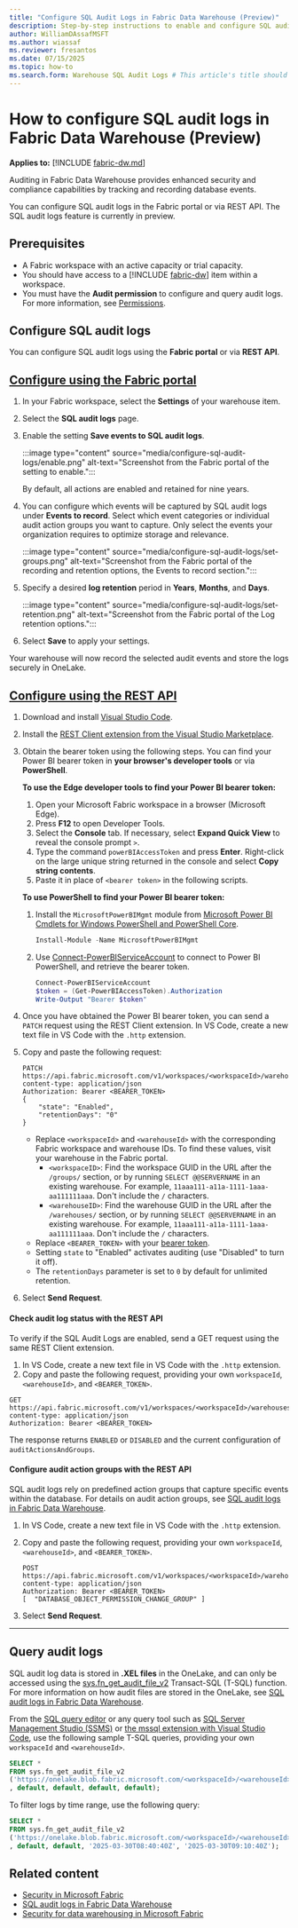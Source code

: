 ```yaml
---
title: "Configure SQL Audit Logs in Fabric Data Warehouse (Preview)"
description: Step-by-step instructions to enable and configure SQL audit logs on Fabric Data Warehouse.
author: WilliamDAssafMSFT
ms.author: wiassaf
ms.reviewer: fresantos
ms.date: 07/15/2025
ms.topic: how-to
ms.search.form: Warehouse SQL Audit Logs # This article's title should not change. If so, contact engineering.
---
```

# How to configure SQL audit logs in Fabric Data Warehouse (Preview)

**Applies to:** [!INCLUDE [fabric-dw.md](includes/applies-to-version/fabric-se-and-dw.md)]

Auditing in Fabric Data Warehouse provides enhanced security and compliance capabilities by tracking and recording database events. 

You can configure SQL audit logs in the Fabric portal or via REST API. The SQL audit logs feature is currently in preview.

## Prerequisites

- A Fabric workspace with an active capacity or trial capacity.
- You should have access to a [!INCLUDE [fabric-dw](includes/fabric-dw.md)] item within a workspace.
- You must have the **Audit permission** to configure and query audit logs. For more information, see [Permissions](sql-audit-logs.md#permissions).

## Configure SQL audit logs

You can configure SQL audit logs using the **Fabric portal** or via **REST API**.

## [Configure using the Fabric portal](#tab/portal)

1. In your Fabric workspace, select the **Settings** of your warehouse item.
1. Select the **SQL audit logs** page.
1. Enable the setting **Save events to SQL audit logs**.

   :::image type="content" source="media/configure-sql-audit-logs/enable.png" alt-text="Screenshot from the Fabric portal of the setting to enable.":::

   By default, all actions are enabled and retained for nine years.

1. You can configure which events will be captured by SQL audit logs under **Events to record**. Select which event categories or individual audit action groups you want to capture. Only select the events your organization requires to optimize storage and relevance.

   :::image type="content" source="media/configure-sql-audit-logs/set-groups.png" alt-text="Screenshot from the Fabric portal of the recording and retention options, the Events to record section.":::

1. Specify a desired **log retention** period in **Years**, **Months**, and **Days**.

   :::image type="content" source="media/configure-sql-audit-logs/set-retention.png" alt-text="Screenshot from the Fabric portal of the Log retention options.":::

1. Select **Save** to apply your settings.

Your warehouse will now record the selected audit events and store the logs securely in OneLake.

## [Configure using the REST API](#tab/api)

<a id="obtain-your-power-bi-bearer-token"></a>

1. Download and install [Visual Studio Code](https://code.visualstudio.com/download).
1. Install the [REST Client extension from the Visual Studio Marketplace](https://marketplace.visualstudio.com/items?itemName=humao.rest-client).
1. Obtain the bearer token using the following steps. You can find your Power BI bearer token in **your browser's developer tools** or via **PowerShell**.

    **To use the Edge developer tools to find your Power BI bearer token:**
    
    1. Open your Microsoft Fabric workspace in a browser (Microsoft Edge).
    1. Press **F12** to open Developer Tools. 
    1. Select the **Console** tab. If necessary, select **Expand Quick View** to reveal the console prompt `>`.
    1. Type the command `powerBIAccessToken` and press **Enter**. Right-click on the large unique string returned in the console and select **Copy string contents**.
    1. Paste it in place of `<bearer token>` in the following scripts.
    
    **To use PowerShell to find your Power BI bearer token:**
    
    1. Install the `MicrosoftPowerBIMgmt` module from [Microsoft Power BI Cmdlets for Windows PowerShell and PowerShell Core](/powershell/power-bi/overview).
    
       ```powershell
       Install-Module -Name MicrosoftPowerBIMgmt
       ```
    
    1. Use [Connect-PowerBIServiceAccount](/powershell/module/microsoftpowerbimgmt.profile/connect-powerbiserviceaccount) to connect to Power BI PowerShell, and retrieve the bearer token.
    
       ```powershell
       Connect-PowerBIServiceAccount
       $token = (Get-PowerBIAccessToken).Authorization
       Write-Output "Bearer $token"
       ```
    
1. Once you have obtained the Power BI bearer token, you can send a `PATCH` request using the REST Client extension. In VS Code, create a new text file in VS Code with the `.http` extension.
1. Copy and paste the following request:

    ```http
    PATCH https://api.fabric.microsoft.com/v1/workspaces/<workspaceId>/warehouses/<warehouseId>/settings/sqlAudit
    content-type: application/json
    Authorization: Bearer <BEARER_TOKEN>
    {
        "state": "Enabled",
        "retentionDays": "0"
    }
    ```

    - Replace `<workspaceId>` and `<warehouseId>` with the corresponding Fabric workspace and warehouse IDs. To find these values, visit your warehouse in the Fabric portal.
        - `<workspaceID>`: Find the workspace GUID in the URL after the `/groups/` section, or by running `SELECT @@SERVERNAME` in an existing warehouse. For example, `11aaa111-a11a-1111-1aaa-aa111111aaa`. Don't include the `/` characters. 
        - `<warehouseID>`: Find the warehouse GUID in the URL after the `/warehouses/` section, or by running `SELECT @@SERVERNAME` in an existing warehouse. For example, `11aaa111-a11a-1111-1aaa-aa111111aaa`. Don't include the `/` characters.
    - Replace `<BEARER_TOKEN>` with your [bearer token](#obtain-your-power-bi-bearer-token).
    - Setting `state` to "Enabled" activates auditing (use "Disabled" to turn it off).
    - The `retentionDays` parameter is set to `0` by default for unlimited retention.
1. Select **Send Request**.

#### Check audit log status with the REST API

To verify if the SQL Audit Logs are enabled, send a GET request using the same REST Client extension.

1. In VS Code, create a new text file in VS Code with the `.http` extension.
1. Copy and paste the following request, providing your own `workspaceId`, `<warehouseId>`, and `<BEARER_TOKEN>`.

```http
GET https://api.fabric.microsoft.com/v1/workspaces/<workspaceId>/warehouses/<warehouseId>/settings/sqlAudit
content-type: application/json
Authorization: Bearer <BEARER_TOKEN>
```

The response returns `ENABLED` or `DISABLED` and the current configuration of `auditActionsAndGroups`.

#### Configure audit action groups with the REST API

SQL audit logs rely on predefined action groups that capture specific events within the database. For details on audit action groups, see [SQL audit logs in Fabric Data Warehouse](sql-audit-logs.md#database-level-audit-action-groups-and-actions). 

1. In VS Code, create a new text file in VS Code with the `.http` extension.
1. Copy and paste the following request, providing your own `workspaceId`, `<warehouseId>`, and `<BEARER_TOKEN>`.

    ```http
    POST https://api.fabric.microsoft.com/v1/workspaces/<workspaceId>/warehouses/<warehouseId>/settings/sqlAudit
    content-type: application/json
    Authorization: Bearer <BEARER_TOKEN>
    [  "DATABASE_OBJECT_PERMISSION_CHANGE_GROUP" ]
    ```

1. Select **Send Request**.

---

## Query audit logs

SQL audit log data is stored in **.XEL files** in the OneLake, and can only be accessed using the [sys.fn_get_audit_file_v2](/sql/relational-databases/system-functions/sys-fn-get-audit-file-v2-transact-sql?view=fabric&preserve-view=true) Transact-SQL (T-SQL) function. For more information on how audit files are stored in the OneLake, see [SQL audit logs in Fabric Data Warehouse](sql-audit-logs.md#storage).

From the [SQL query editor](sql-query-editor.md) or any query tool such as [SQL Server Management Studio (SSMS)](/sql/ssms/download-sql-server-management-studio-ssms) or [the mssql extension with Visual Studio Code](/sql/tools/visual-studio-code/mssql-extensions?view=fabric&preserve-view=true), use the following sample T-SQL queries, providing your own `workspaceId` and `<warehouseId>`.

```sql
SELECT * 
FROM sys.fn_get_audit_file_v2
('https://onelake.blob.fabric.microsoft.com/<workspaceId>/<warehouseId>/Audit/sqldbauditlogs/'
, default, default, default, default);
```

To filter logs by time range, use the following query:

```sql
SELECT * 
FROM sys.fn_get_audit_file_v2
('https://onelake.blob.fabric.microsoft.com/<workspaceId>/<warehouseId>/Audit/sqldbauditlogs/'
, default, default, '2025-03-30T08:40:40Z', '2025-03-30T09:10:40Z');
```

## Related content

- [Security in Microsoft Fabric](../security/security-overview.md)
- [SQL audit logs in Fabric Data Warehouse](sql-audit-logs.md)
- [Security for data warehousing in Microsoft Fabric](security.md)
